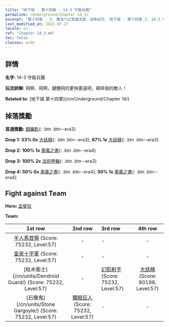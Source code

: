 ```yaml
---
title: "地下城 - 第十四章 - 14-3 守衛兵團"
permalink: /Underground/Chapter 14_3/
excerpt: "第十四章 - 3. 魔法门之英雄无敌：战争纪元  地下城 - 第十四章_3. 14-3 守衛兵團"
last_modified_at: 2021-07-27
locale: cn
ref: "Chapter 14_3.md"
toc: false
classes: wide
---
```


## 詳情

 **名字:** 14-3 守衛兵團

 **玩法詳解:**       飛啊、飛啊，鏈錘飛的更快更遠吧，砸碎我的敵人！

 **Related to:** [地下城 第十四章](/cn/Underground/Chapter 14/)

## 掉落獎勵

 **首通獎勵:** [銀鑰匙](/cn/Items/con_693/){: .btn .btn--era3}

 **Drop 1:** **33% 0x** [大妖精](/cn/Items/unt_235/){: .btn .btn--era3}, **67% 1x** [大妖精](/cn/Items/unt_235/){: .btn .btn--era3}

 **Drop 2:** **100% 1x** [奧義之書](/cn/Items/mat_60/){: .btn .btn--era4}

 **Drop 3:** **100% 2x** [法術卷軸](/cn/Items/con_694/){: .btn .btn--era3}

 **Drop 4:** **50% 0x** [奧義之書](/cn/Items/mat_53/){: .btn .btn--era4}, **50% 1x** [奧義之書](/cn/Items/mat_53/){: .btn .btn--era4}


## Fight against Team
 **Hero:** [孟斐拉](/cn/heroes/Mephala/)

 **Team:**


  | 1st row | 2nd row | 3rd row | 4th row |
  |:----:|:----:|:----|:----:|
  | [半人馬首領](/cn/units/Centaur/) (Score: 75232, Level:57)  | - | - | - |
  | [皇家十字軍](/cn/units/Swordsman/) (Score: 75232, Level:57)  | - | - | - |
  | [枯木衛士](/cn/units/Dendroid Guard/) (Score: 75232, Level:57)  | - | [幻影射手](/cn/units/Sharpshooter/) (Score: 75232, Level:57)  | [大妖精](/cn/units/Gremlin/) (Score: 80198, Level:57)  |
  | [石像鬼](/cn/units/Stone Gargoyle/) (Score: 75232, Level:57)  | [獨眼巨人](/cn/units/Cyclops/) (Score: 75232, Level:57)  | - | - |


